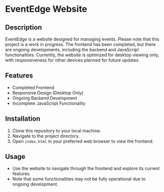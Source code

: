 # EventEdge Website

## Description
EventEdge is a website designed for managing events. Please note that this project is a work in progress. The frontend has been completed, but there are ongoing developments, including the backend and JavaScript functionalities. Currently, the website is optimized for desktop viewing only, with responsiveness for other devices planned for future updates.

## Features
- Completed Frontend
- Responsive Design (Desktop Only)
- Ongoing Backend Development
- Incomplete JavaScript Functionality

## Installation
1. Clone this repository to your local machine.
2. Navigate to the project directory.
3. Open `index.html` in your preferred web browser to view the frontend.

## Usage
- Use the website to navigate through the frontend and explore its current features.
- Note that some functionalities may not be fully operational due to ongoing development.

